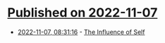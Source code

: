 # [Published on 2022-11-07](index.md)

* [2022-11-07, 08:31:16](https://news.ycombinator.com/item?id=33502897) - [The Influence of Self](https://dubroy.com/blog/self/)

